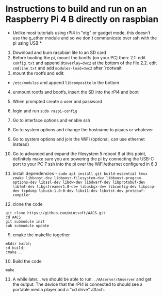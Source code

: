 # Instructions to build and run on an Raspberry Pi 4 B directly on raspbian

* Unlike most tutorials using rPi4 in "otg" or gadget mode, this doesn't use the g_ether module and so we don't communicate over ssh with the pi using USB *


1. Download and burn raspbian lite to an SD card
2. Before booting the pi, mount the bootfs (on your PC) then: 
2.1. edit `config.txt` and append `dtoverlay=dwc2` at the bottom of the file
2.2. edit `cmdline.txt` and add `modules-load=dwc2` after `rootwait
3. mount the rootfs and edit:
  - `/etc/modules` and append `libcomposite` to the bottom 
4. unmount rootfs and bootfs, insert the SD into the rPi4 and boot
5. When prompted create a user and password
6. login and run `sudo raspi-config`
  1. Go to interface options and enable ssh
  2. Go to system options and change the hostname to piaacs or whatever
  3. Go to system options and join the WiFi (optional, can use ethernet instead)
  4. Go to advanced and expand the filesystem
  5 reboot 
  6 at this point, definitely make sure you are powering the pi by connecting the USB-C port to your PC
  7 ssh into the pi over the WiFi/ethernet configured in 6.3

7. install dependencies - `sudo apt install git build-essential tmux cmake libboost-dev libboost-filesystem-dev libboost-program-options-dev libssl-dev libdw-dev libdwarf-dev libprotobuf-dev libfmt-dev libgstreamer1.0-dev libusbgx-dev libconfig-dev libpcap-dev tcpdump libusb-1.0-0-dev libx11-dev libxtst-dev protobuf-compiler`
8. clone the code 
```
git clone https://github.com/mintsoft/AACS.git
cd AACS
git submodule init
sub submodule update
```
9. cmake the makefile together
```
mkdir build;
cd build;
cmake ..
```
10. Build the code
```
make
```
11. A while later... we should be able to run: `./AAserver/AAserver` and get the output. The device that the rPI4 is connected to should see a portable media player and a "cd drive" attach. 

